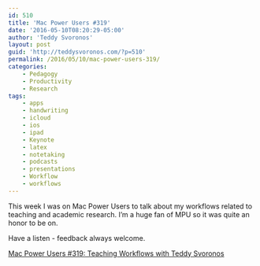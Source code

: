 ```yaml
---
id: 510
title: 'Mac Power Users #319'
date: '2016-05-10T08:20:29-05:00'
author: 'Teddy Svoronos'
layout: post
guid: 'http://teddysvoronos.com/?p=510'
permalink: /2016/05/10/mac-power-users-319/
categories:
    - Pedagogy
    - Productivity
    - Research
tags:
    - apps
    - handwriting
    - icloud
    - ios
    - ipad
    - Keynote
    - latex
    - notetaking
    - podcasts
    - presentations
    - Workflow
    - workflows
---
```


This week I was on Mac Power Users to talk about my workflows related to teaching and academic research. I’m a huge fan of MPU so it was quite an honor to be on.

Have a listen - feedback always welcome.

<a href="https://www.relay.fm/mpu/319">Mac Power Users #319: Teaching Workflows with Teddy Svoronos</a>